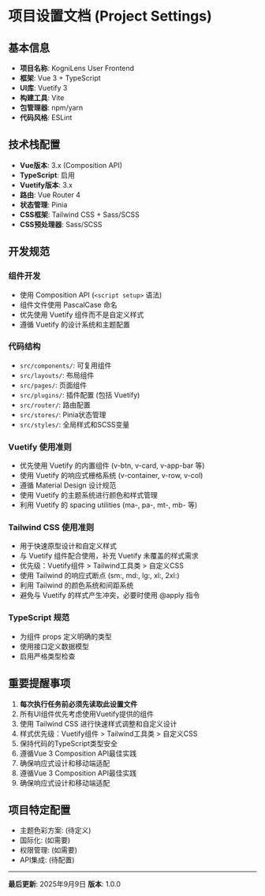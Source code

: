 # 项目设置文档 (Project Settings)

## 基本信息
- **项目名称**: KogniLens User Frontend
- **框架**: Vue 3 + TypeScript
- **UI库**: Vuetify 3
- **构建工具**: Vite
- **包管理器**: npm/yarn
- **代码风格**: ESLint

## 技术栈配置
- **Vue版本**: 3.x (Composition API)
- **TypeScript**: 启用
- **Vuetify版本**: 3.x
- **路由**: Vue Router 4
- **状态管理**: Pinia
- **CSS框架**: Tailwind CSS + Sass/SCSS
- **CSS预处理器**: Sass/SCSS

## 开发规范
### 组件开发
- 使用 Composition API (`<script setup>` 语法)
- 组件文件使用 PascalCase 命名
- 优先使用 Vuetify 组件而不是自定义样式
- 遵循 Vuetify 的设计系统和主题配置

### 代码结构
- `src/components/`: 可复用组件
- `src/layouts/`: 布局组件
- `src/pages/`: 页面组件
- `src/plugins/`: 插件配置 (包括 Vuetify)
- `src/router/`: 路由配置
- `src/stores/`: Pinia状态管理
- `src/styles/`: 全局样式和SCSS变量

### Vuetify 使用准则
- 优先使用 Vuetify 的内置组件 (v-btn, v-card, v-app-bar 等)
- 使用 Vuetify 的响应式栅格系统 (v-container, v-row, v-col)
- 遵循 Material Design 设计规范
- 使用 Vuetify 的主题系统进行颜色和样式管理
- 利用 Vuetify 的 spacing utilities (ma-, pa-, mt-, mb- 等)

### Tailwind CSS 使用准则
- 用于快速原型设计和自定义样式
- 与 Vuetify 组件配合使用，补充 Vuetify 未覆盖的样式需求
- 优先级：Vuetify组件 > Tailwind工具类 > 自定义CSS
- 使用 Tailwind 的响应式断点 (sm:, md:, lg:, xl:, 2xl:)
- 利用 Tailwind 的颜色系统和间距系统
- 避免与 Vuetify 的样式产生冲突，必要时使用 @apply 指令

### TypeScript 规范
- 为组件 props 定义明确的类型
- 使用接口定义数据模型
- 启用严格类型检查

## 重要提醒事项
1. **每次执行任务前必须先读取此设置文件**
2. 所有UI组件优先考虑使用Vuetify提供的组件
3. 使用 Tailwind CSS 进行快速样式调整和自定义设计
4. 样式优先级：Vuetify组件 > Tailwind工具类 > 自定义CSS
5. 保持代码的TypeScript类型安全
6. 遵循Vue 3 Composition API最佳实践
7. 确保响应式设计和移动端适配
4. 遵循Vue 3 Composition API最佳实践
5. 确保响应式设计和移动端适配

## 项目特定配置
- 主题色彩方案: (待定义)
- 国际化: (如需要)
- 权限管理: (如需要)
- API集成: (待配置)

---
**最后更新**: 2025年9月9日
**版本**: 1.0.0
